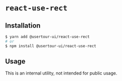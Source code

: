 # `react-use-rect`

## Installation

```sh
$ yarn add @usertour-ui/react-use-rect
# or
$ npm install @usertour-ui/react-use-rect
```

## Usage

This is an internal utility, not intended for public usage.
